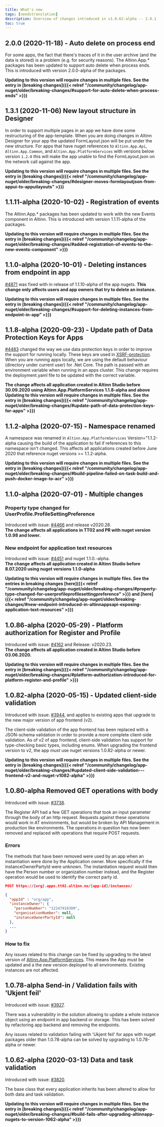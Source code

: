```yaml
---
title: What's new
tags: [needstranslation]
description: Overview of changes introduced in v1.0.62-alpha -- 2.0.1
toc: true
---
```


## 2.0.0 (2020-11-18) - Auto delete on process end

For some apps, the fact that there's traces of it in the user archive (and the data is stored) is a problem (e.g. for
security reasons).
The Altinn.App.* packages has been updated to support auto delete when process ends. This is introduced with version
2.0.0-alpha of the packages.

**Updating to this version will require changes in multiple files. See the entry
in [breaking changes]({{< relref "/community/changelog/app-nuget/older/breaking-changes/#support-for-auto-delete-when-process-ends" >}})**

## 1.3.1 (2020-11-06) New layout structure in Designer
In order to support multiple pages in an app we have done some restructuring of the app-template.
When you are doing changes in Altinn Designer for your app the updated FormLayout.json will be put under the new structure.
For apps that have nuget references to `Altinn.App.Api`, `Altinn.App.Common`, and `Altinn.App.PlatformServices` with versions below version `1.2.0`
this will make the app unable to find the FormLayout.json on the network call against the app.

**Updating to this version will require changes in multiple files. See the entry in [breaking changes]({{< relref "/community/changelog/app-nuget/older/breaking-changes/#designer-moves-formlayoutjson-from-appui-to-appuilayouts" >}})**

## 1.1.11-alpha (2020-10-02) - Registration of events

The Altinn.App.* packages has been updated to work with the new Events component in Altinn. This is introduced with version 1.1.11-alpha of the packages.

**Updating to this version will require changes in multiple files.
See the entry in [breaking changes]({{< relref "/community/changelog/app-nuget/older/breaking-changes/#added-registration-of-events-to-the-new-events-component" >}})**

## 1.1.0-alpha (2020-10-01) - Deleting instances from endpoint in app

[#4871](https://github.com/Altinn/altinn-studio/issues/4871) was fixed with in release of 1.1.10-alpha of the app nugets.
**This change only affects users and app owners that try to delete an instance.**

**Updating to this version will require changes in multiple files.
See the entry in [breaking changes]({{< relref "/community/changelog/app-nuget/older/breaking-changes/#support-for-deleting-instances-from-endpoint-in-app" >}})**

## 1.1.8-alpha (2020-09-23) - Update path of Data Protection Keys for Apps

[#4483](https://github.com/Altinn/altinn-studio/issues/4843) changed the way we use data protection keys in order to improve the support for running locally. These keys are used in [XSRF-protection](https://docs.microsoft.com/en-us/aspnet/core/security/anti-request-forgery?view=aspnetcore-3.1).
When you are running apps locally, we are using the default behaviour (directory under current user) for .Net Core. The path is passed with an environment variable when running in an apps cluster. This change requires the deployment.yaml file to be updated with the correct variable.

**The change affects all application created in Altinn Studio before 30.09.2020 using Altinn.App.PlatformServices 1.1.8-alpha and above**
**Updating to this version will require changes in multiple files.
See the entry in [breaking changes]({{< relref "/community/changelog/app-nuget/older/breaking-changes/#update-path-of-data-protection-keys-for-apps" >}})**

## 1.1.2-alpha (2020-07-15) - Namespace renamed

A namespace was renamed in `Altinn.App.PlatformServices` Version="1.1.2-alpha causing the build of the application to fail
if references to this namespace isn't changed. This affects all applications created before June 2020 that reference nuget versions >= 1.1.2-alpha.

**Updating to this version will require changes in multiple files.
See the entry in [breaking changes]({{< relref "/community/changelog/app-nuget/older/breaking-changes/#build-pipeline-failed-on-task-build-and-push-docker-image-to-acr" >}})**

## 1.1.0-alpha (2020-07-01) - Multiple changes

### Property type changed for UserProfile.ProfileSettingPreference

Introduced with issue: [#4466](https://github.com/Altinn/altinn-studio/issues/4466) and release v2020.28.  
**The change affects all applications in TT02 and PR with nuget version 1.0.98 and lower.**

### New endpoint for application text resources 

Introduced with issue: [#4451](https://github.com/Altinn/altinn-studio/issues/4451) and nuget 1.1.0.-alpha.  
**The change affects all application created in Altinn Studio before 8.07.2020 using nuget versions 1.1.0-alpha**


**Updating to this version will require changes in multiple files.
See the entries in breaking changes [here]({{< relref "/community/changelog/app-nuget/older/breaking-changes/#property-type-changed-for-userprofileprofilesettingpreference" >}})
and [here]({{< relref "/community/changelog/app-nuget/older/breaking-changes/#new-endpoint-introduced-in-altinnappsapi-exposing-application-text-resources" >}})**

## 1.0.86-alpha (2020-05-29) - Platform authorization for Register and Profile

Introduced with issue: [#4162](https://github.com/altinn/altinn-studio/issues/4162) and Release: v2020.23.  
**The change affects all application created in Altinn Studio before 03.06.2020.**

**Updating to this version will require changes in multiple files.
See the entry in [breaking changes]({{< relref "/community/changelog/app-nuget/older/breaking-changes/#platform-authorization-introduced-for-platform-register-and-profile" >}})**

## 1.0.82-alpha (2020-05-15) - Updated client-side validation

Introduced with issue: [#3944](https://github.com/Altinn/altinn-studio/issues/3944), and applies to existing apps that upgrade to
the new major version of app frontend (v2).

The client-side validation of the app frontend has been replaced with a JSON-schema validation in order to provide a more complete client-side validation.
As of v2 of app frontend, client-side validation has support for type-checking basic types, including enums.
When upgrading the frontend version to v2, the app _must_ use nuget versions 1.0.82-alpha or newer.

**Updating to this version will require changes in multiple files.
See the entry in [breaking changes]({{< relref "/community/changelog/app-nuget/older/breaking-changes/#updated-client-side-validation---frontend-v2-and-nuget-v1082-alpha" >}})**

## 1.0.80-alpha Removed GET operations with body

Introduced with issue: [#3738](https://github.com/Altinn/altinn-studio/issues/3738).

The Register API had a few GET operations that took an input parameter through the body of an http request.
Requests against these operations would work in AT environments, but would be broken by API Management in production like environments.
The operations in question has now been removed and replaced with operations that require POST requests.

### Errors
The methods that have been removed were used by an app when an instantiation were done by the Application owner.
More specifically if the instanceOwnerPartyId were unknown.
The instantiation request would then have the Person number or organization number instead, and the Register operation would be used to identify the correct party id. 

```json
POST https://{org}.apps.tt02.altinn.no/{app-id}/instances/

{
  "appId" : "org/app",
  "instanceOwner": {
    "personNumber": "12247918309",
    "organisationNumber": null,
    "instanceOwnerPartyId": null
  },
  ...
}
```

### How to fix
Any issues related to this change can be fixed by upgrading to the latest version of [Altinn.App.PlatformServices](https://www.nuget.org/packages/Altinn.App.PlatformServices/).
This means the App must be updated and a the new version deployed to all environments. Existing instances are not affected.

## 1.0.78-alpha Send-in / Validation fails with 'Ukjent feil'

Introduced with issue: [#3927](https://github.com/Altinn/altinn-studio/issues/3927).

There was a vulnerability in the solution allowing to update a whole instance object
using an endpoint in app backend or storage. This has been solved by refactoring app backend
and removing the endpoints.

Any issues related to validation failing with 'Ukjent feil' for apps with nuget packages older than 1.0.78-alpha
can be solved by upgrading to 1.0.78-alpha or newer.

## 1.0.62-alpha (2020-03-13) Data and task validation
Introduced with issue: [#3820](https://github.com/Altinn/altinn-studio/issues/3820).

The base class that every application inherits has been altered to allow for both data and task validation.

**Updating to this version will require changes in multiple files.
See the entry in [breaking changes]({{< relref "/community/changelog/app-nuget/older/breaking-changes/#build-fails-after-upgrading-altinnapp-nugets-to-version-1062-alpha" >}})**
